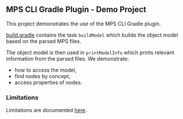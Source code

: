 ## MPS CLI Gradle Plugin - Demo Project

This project demonstrates the use of the MPS CLI Gradle plugin.

[build.gradle](build.gradle) contains the task `buildModel` which builds the object model based on the parsed MPS files.


The object model is then used in `printModelInfo` which prints relevant information from the parsed files. We demonstrate: 
- how to access the model, 
- find nodes by concept, 
- access properties of nodes.

### Limitations

Limitations are documented [here](./../../mps-cli-gradle-plugin/Readme.md).
